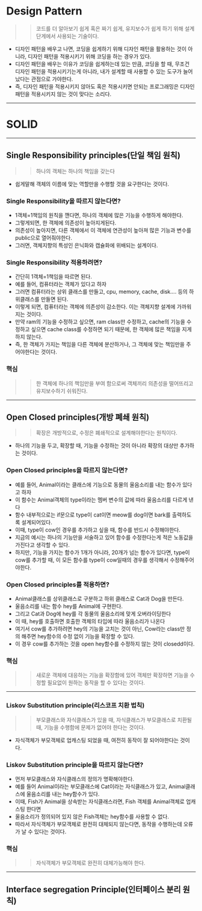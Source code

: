 # Design Pattern
>> 코드를 더 알아보기 쉽게 혹은 짜기 쉽게, 유지보수가 쉽게 하기 위해 설계 단게에서 사용되는 기술이다.

* 디자인 패턴을 배우고 나면, 코딩을 쉽게하기 위해 디자인 패턴을 활용하는 것이 아니라, 디자인 패턴을 적용시키기 위해 코딩을 하는 경우가 있다.
* 디자인 패턴을 배우는 이유가 코딩을 쉽게하는데 있는 만큼, 코딩을 할 때, 무조건 디자인 패턴을 적용시키기는게 아니라, 내가 설계할 때 사용할 수 있는 도구가 늘어났다는 관점으로 가야한다.
* 즉, 디자인 패턴을 적용시키지 않아도 혹은 적용시키면 안되는 프로그래밍은 디자인 패턴을 적용시키지 않는 것이 맞다는 소리다.

***
# SOLID
***
## Single Responsibility principles(단일 책임 원칙)
>> 하나의 객체는 하나의 책임을 갖는다
* 쉽게말해 객체의 이름에 맞는 역할만을 수행할 것을 요구한다는 것이다.

### Single Responsibility을 따르지 않는다면?
* 1객체=1책임의 원칙을 깬다면, 하나의 객체에 많은 기능을 수행하게 해야한다.
* 그렇게되면, 한 객체에 의존성이 높아지게된다.
* 의존성이 높아지면, 다른 객체에서 이 객체에 연관성이 높아져 많은 기능과 변수를 public으로 열어줘야한다.
* 그러면, 객체지향의 특성인 은닉화와 캡슐화에 위배되는 설계이다.

### Single Responsibility 적용하려면?
* 간단히 1객체=1책임을 따르면 된다.
* 예를 들어, 컴퓨터라는 객체가 있다고 하자
* 그러면 컴퓨터라는 상위 클래스를 만들고, cpu, memory, cache, disk.... 등의 하위클래스를 만들면 된다.
* 이렇게 되면, 컴퓨터라는 객체에 의존성이 감소한다. 이는 객체지향 설계에 가까워지는 것이다.
* 만약 ram의 기능을 수정하고 싶으면, ram class만 수정하고, cache의 기능을 수정하고 싶으면 cache class를 수정하면 되기 때문에, 한 객체에 많은 책임을 지게하지 않는다.
* 즉, 한 객체가 가지는 책임을 다른 객체에 분산하거나, 그 객체에 맞는 책임만을 주어야한다는 것이다.

### 핵심
>> 한 객체에 하나의 책임만을 부여 함으로써 객체끼리 의존성을 떨어뜨리고 유지보수하기 쉬워진다.

***
## Open Closed principles(개방 폐쇄 원칙)
>> 확장은 개방적으로, 수정은 폐쇄적으로 설계해야한다는 원칙이다.
* 하나의 기능을 두고, 확장할 때, 기능을 수정하는 것이 아니라 확장의 대상만 추가하는 것이다.

### Open Closed principles을 따르지 않는다면?
* 예를 들어, Animal이라는 클래스에 기능으로 동물의 울음소리를 내는 함수가 있다고 하자
* 이 함수는 Animal객체의 type이라는 멤버 변수의 값에 따라 울음소리를 다르게 낸다
* 함수 내부적으로는 if문으로 type이 cat이면 meow를 dog이면 bark를 출력하도록 설계되어있다.
* 이때, type이 cow인 경우를 추가하고 싶을 때, 함수를 반드시 수정해야한다.
* 지금의 예시는 하나의 기능만을 서술하고 있어 함수를 수정한다는게 적은 노동값을 가진다고 생각할 수 있다.
* 하지만, 기능을 가지는 함수가 1개가 아니라, 20개가 넘는 함수가 있다면, type이 cow를 추가할 때, 이 모든 함수를 type이 cow일때의 경우를 생각해서 수정해주어야한다.

### Open Closed principles를 적용하면?
* Animal클래스를 상위클래스로 구분하고 하위 클래스로 Cat과 Dog을 만든다.
* 울음소리를 내는 함수 hey를 Animal에 구현한다.
* 그리고 Cat과 Dog에 hey를 각 동물의 울음소리에 맞게 오버라이딩한다
* 이 때, hey를 호출하면 호출한 객체의 타입에 따라 울음소리가 나온다
* 여기서 cow를 추가하려면 hey의 기능을 고치는 것이 아닌, Cow라는 class만 정의 해주면 hey함수의 수정 없이 기능을 확장할 수 있다.
* 이 경우 cow를 추가하는 것을 open hey함수를 수정하지 않는 것이 closedd이다.

### 핵심
>> 새로운 객체에 대응하는 기능을 확장함에 있어 객체만 확장하면 기능을 수정할 필요없이 원하는 동작을 할 수 있다는 것이다.

***
### Liskov Substitution principle(리스코프 치환 법칙)
>> 부모클래스와 자식클래스가 있을 때, 자식클래스가 부모클래스로 치환될 때, 기능을 수행함에 문제가 없어야 한다는 것이다.
* 자식객체가 부모객체로 업캐스팅 되었을 때, 여전히 동작이 잘 되어야한다는 것이다.

### Liskov Substitution principle을 따르지 않는다면?
* 먼저 부모클래스와 자식클래스의 정의가 명확해야한다. 
* 예를 들어 Animal이라는 부모클래스에 Cat이라는 자식클래스가 있고, Animal클래스에  울음소리를 내는 hey함수가 있다.
* 이때, Fish가 Animal을 상속받는 자식클래스라면, Fish 객체를 Animal객체로 업캐스팅 한다면
* 울음소리가 정의되어 있지 않은 Fish객체는 hey함수를 사용할 수 없다.
* 따라서 자식객체가 부모객체로 완전히 대체되지 않는다면, 동작을 수행하는데 오류가 날 수 있다는 것이다.

### 핵심
>> 자식객체가 부모객체로 완전히 대체가능해야 한다.

***
## Interface segregation Principle(인터페이스 분리 원칙)
 